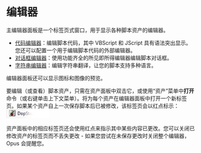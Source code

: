 # 编辑器

主编辑器面板是一个标签页式窗口，用于显示各种脚本资产的编辑器。

- [代码编辑器](/Manual/scripting/script_editor/editors/code_editor.zh.md)：编辑脚本代码，其中 VBScript 和 JScript 具有语法突出显示。您还可以配置一个用于编辑脚本代码的外部编辑器。
- [对话框编辑器](/Manual/scripting/script_editor/editors/dialog_editor/README.zh.md)：使用功能齐全的所见即所得编辑器编辑脚本对话框。
- [字符串编辑器](/Manual/scripting/script_editor/editors/string_editor.zh.md)：编辑字符串翻译，让您的脚本支持多种语言。

编辑器面板还可以显示图标和图像的预览。

要编辑（或查看）脚本资产，只需在资产面板中双击它，或使用“资产”菜单中**打开**命令（或右键单击上下文菜单）。将为每个资产在编辑器面板中打开一个新标签页。如果某个资产自上一次保存脚本后已被修改，该标签页会以红点标示：![](/Manual/images/media/13/scripteditor_tab.png)

资产面板中的相应标签页还会使用红点来指示其中某些内容已更改。您可以关闭已修改资产的标签页而不丢失更改 - 如果您尝试在未保存更改时关闭整个编辑器，Opus 会提醒您。
